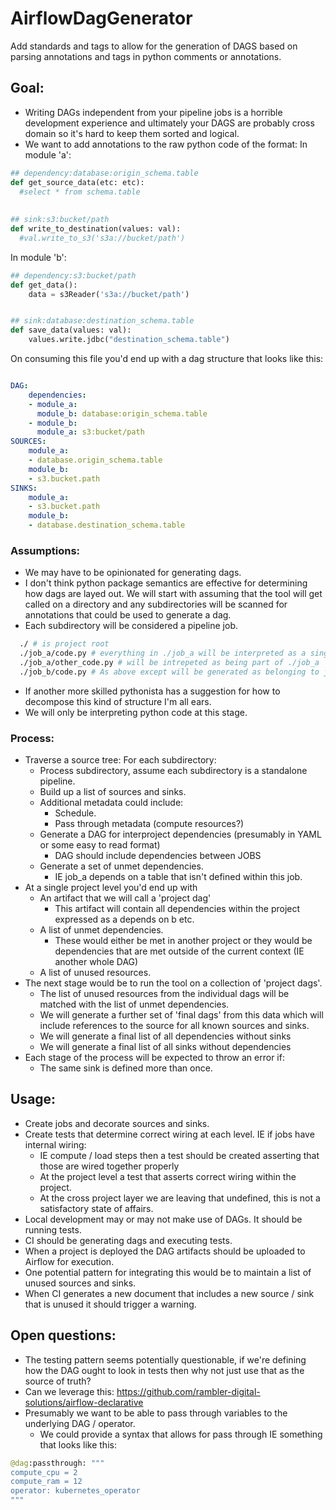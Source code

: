# AirflowDagGenerator
Add standards and tags to allow for the generation of DAGS based on parsing annotations and tags in python comments or annotations.  

## Goal:
* Writing DAGs independent from your pipeline jobs is a horrible development experience and ultimately your DAGS are probably cross domain so
it's hard to keep them sorted and logical.
* We want to add annotations to the raw python code of the format:
In module 'a':
```python
## dependency:database:origin_schema.table
def get_source_data(etc: etc):
  #select * from schema.table
  
  
## sink:s3:bucket/path
def write_to_destination(values: val):
  #val.write_to_s3('s3a://bucket/path')
```

In module 'b':
```python
## dependency:s3:bucket/path
def get_data():
    data = s3Reader('s3a://bucket/path')


## sink:database:destination_schema.table
def save_data(values: val):
    values.write.jdbc("destination_schema.table")
```

On consuming this file you'd end up with a dag structure that looks like this:
```yaml

DAG:
    dependencies:
    - module_a:
      module_b: database:origin_schema.table
    - module_b:
      module_a: s3:bucket/path
SOURCES:
    module_a:
    - database.origin_schema.table
    module_b:
    - s3.bucket.path
SINKS:
    module_a:
    - s3.bucket.path
    module_b:
    - database.destination_schema.table

```

### Assumptions:
* We may have to be opinionated for generating dags.
* I don't think python package semantics are effective for determining how dags are layed out.
  We will start with assuming that the tool will get called on a directory and any subdirectories
  will be scanned for annotations that could be used to generate a dag.
* Each subdirectory will be considered a pipeline job.
```bash 
  ./ # is project root
  ./job_a/code.py # everything in ./job_a will be interpreted as a single job.  
  ./job_a/other_code.py # will be intrepeted as being part of ./job_a
  ./job_b/code.py # As above except will be generated as belonging to job_b
``` 
* If another more skilled pythonista has a suggestion for how to decompose this kind of structure
I'm all ears.
* We will only be interpreting python code at this stage.

### Process:
* Traverse a source tree: For each subdirectory:
  * Process subdirectory, assume each subdirectory is a standalone pipeline.
  * Build up a list of sources and sinks.
  * Additional metadata could include:
    * Schedule.
    * Pass through metadata (compute resources?)
  * Generate a DAG for interproject dependencies (presumably in YAML or some easy to read format)
    * DAG should include dependencies between JOBS
  * Generate a set of unmet dependencies.
    * IE job_a depends on a table that isn't defined within this job.
* At a single project level you'd end up with
  * An artifact that we will call a 'project dag' 
    * This artifact will contain all dependencies within the project 
      expressed as a depends on b etc.
  * A list of unmet dependencies.
    * These would either be met in another project or they would be dependencies
    that are met outside of the current context (IE another whole DAG)
  * A list of unused resources.
* The next stage would be to run the tool on a collection of 'project dags'.
  * The list of unused resources from the individual dags will be matched with the list of 
  unmet dependencies.
  * We will generate a further set of 'final dags' from this data which will include 
  references to the source for all known sources and sinks.
  * We will generate a final list of all dependencies without sinks
  * We will generate a final list of all sinks without dependencies
* Each stage of the process will be expected to throw an error if:
  * The same sink is defined more than once.

## Usage:
* Create jobs and decorate sources and sinks.
* Create tests that determine correct wiring at each level.  IE if jobs have internal wiring:
  * IE compute / load steps then a test should be created asserting that those are wired together properly
  * At the project level a test that asserts correct wiring within the project.
  * At the cross project layer we are leaving that undefined, this is not a satisfactory state of affairs.
* Local development may or may not make use of DAGs.  It should be running tests.
* CI should be generating dags and executing tests.
* When a project is deployed the DAG artifacts should be uploaded to Airflow for execution.
* One potential pattern for integrating this would be to maintain a list of unused sources and sinks.
* When CI generates a new document that includes a new source / sink that is unused it should trigger a warning.

## Open questions:
* The testing pattern seems potentially questionable, if we're defining how the DAG ought to look in tests then
why not just use that as the source of truth?  
* Can we leverage this: https://github.com/rambler-digital-solutions/airflow-declarative
* Presumably we want to be able to pass through variables to the underlying DAG / operator.
  * We could provide a syntax that allows for pass through IE something that looks like this:
```python
@dag:passthrough: """
compute_cpu = 2
compute_ram = 12
operator: kubernetes_operator
"""
```
